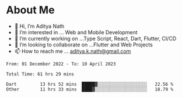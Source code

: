 # About Me

- 👋 Hi, I’m Aditya Nath
- 👀 I’m interested in ... Web and Mobile Development
- 🌱 I’m currently working on ...Type Script, React, Dart, Flutter, CI/CD
- 💞️ I’m looking to collaborate on ...Flutter and Web Projects
- 📫 How to reach me ... aditya.k.nath@gmail.com

<!--START_SECTION:waka-->

```text
From: 01 December 2022 - To: 10 April 2023

Total Time: 61 hrs 29 mins

Dart         13 hrs 52 mins  █████▓░░░░░░░░░░░░░░░░░░░   22.56 %
Other        11 hrs 33 mins  ████▓░░░░░░░░░░░░░░░░░░░░   18.79 %
```

<!--END_SECTION:waka-->

<!---
kronosking007/kronosking007 is a ✨ special ✨ repository because its `README.md` (this file) appears on your GitHub profile.
You can click the Preview link to take a look at your changes.
--->
